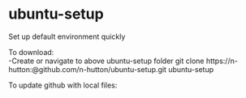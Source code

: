 ubuntu-setup
============

Set up default environment quickly

To download:  
-Create or navigate to above ubuntu-setup folder
git clone https://n-hutton:<PASSWORD>@github.com/n-hutton/ubuntu-setup.git ubuntu-setup

To update github with local files:
